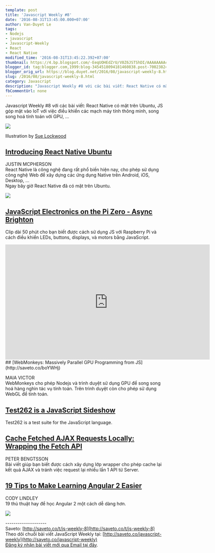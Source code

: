 ```yaml
---
template: post
title: 'Javascript Weekly #8'
date: '2016-08-31T13:45:00.000+07:00'
author: Van-Duyet Le
tags:
- Nodejs
- javascript
- Javascript-Weekly
- React
- React Native
modified_time: '2016-08-31T13:45:22.392+07:00'
thumbnail: https://4.bp.blogspot.com/-EeqUOHEdZrU/V8Z6JSTShDI/AAAAAAAAclM/4xB15KFwMzwpHjYJXww5sS7zO-yS7d06gCK4B/s1600/JSFor-Mike-700x382.jpg
blogger_id: tag:blogger.com,1999:blog-3454518094181460838.post-7002382433912697001
blogger_orig_url: https://blog.duyet.net/2016/08/javascript-weekly-8.html
slug: /2016/08/javascript-weekly-8.html
category: Javascript
description: "Javascript Weekly #8 với các bài viết: React Native có mặt trên Ubuntu, JS góp mặt vào IoT với việc điều khiển các mạch máy tính thông minh, song song hoá tính toán với GPU, ..."
fbCommentUrl: none
---
```


Javascript Weekly #8 với các bài viết: React Native có mặt trên Ubuntu, JS góp mặt vào IoT với việc điều khiển các mạch máy tính thông minh, song song hoá tính toán với GPU, ...

[![](https://4.bp.blogspot.com/-EeqUOHEdZrU/V8Z6JSTShDI/AAAAAAAAclM/4xB15KFwMzwpHjYJXww5sS7zO-yS7d06gCK4B/s1600/JSFor-Mike-700x382.jpg)](https://blog.duyet.net/2016/08/javascript-weekly-8.html)

  

Illustration by [Sue Lockwood](https://bocoup.com/about/bocouper/sue-lockwood)

## [Introducing React Native Ubuntu](http://saveto.co/gmb656)

JUSTIN MCPHERSON  
React Native là công nghệ đang rất phổ biến hiện nay, cho phép sử dụng công nghệ Web để xây dựng các ứng dụng Native trên Android, iOS, Desktop, ...  
Ngay bây giờ React Native đã có mặt trên Ubuntu.  
  

![](https://3.bp.blogspot.com/-pWpObGEhDZg/V8Z3wqqYzbI/AAAAAAAAck4/4Z4uVHBBiwIU34bUUUmyVUOOBCtKrSI8wCK4B/s1600/ZsSHWXP.png)


## [JavaScript Electronics on the Pi Zero - Async Brighton](http://saveto.co/4rwb53)

Clip dài 50 phút cho bạn biết được cách sử dụng JS với Raspberry Pi và cách điều khiển LEDs, buttons, displays, và motors bằng JavaScript.


<iframe width="640" height="360" src="https://www.youtube.com/embed/h_VYAjKDTJk" frameborder="0" allowfullscreen></iframe>
## [WebMonkeys: Massively Parallel GPU Programming from JS](http://saveto.co/boYWHj)

MAIA VICTOR  
WebMonkeys cho phép Nodejs và trình duyệt sử dụng GPU để song song hoá hàng nghìn tác vụ tính toán. Trên trình duyệt còn cho phép sử dụng WebGL để tính toán.  
  

## [Test262 is a JavaScript Sideshow](http://saveto.co/87kq4c)

Test262 is a test suite for the JavaScript language.  

  

## [Cache Fetched AJAX Requests Locally: Wrapping the Fetch API](http://saveto.co/2bLUGw)

PETER BENGTSSON  
Bài viết giúp bạn biết được cách xây dựng lớp wrapper cho phép cache lại kết quả AJAX và tránh việc request lại nhiều lần 1 API từ Server.  

## [19 Tips to Make Learning Angular 2 Easier](http://saveto.co/LZPbM6)

CODY LINDLEY  
19 thủ thuật hay để học Angular 2 một cách dễ dàng hơn.  
  

![](https://2.bp.blogspot.com/-YKmTSLI1SrU/V8Z8C6Ha4wI/AAAAAAAAclY/bi5GJEEHcP0DfUgj39YcUnFEY5ggoOY2ACK4B/s400/cross-platform-rendering-angular.jpg)

  
\--------------------  
Saveto: [http://saveto.co/t/js-weekly-8](http://saveto.co/t/js-weekly-8)  
Theo dõi chuỗi bài viết JavaScript Weekly tại: [http://saveto.co/javascript-weekly](http://saveto.co/javascript-weekly)  
[Đăng ký nhận bài viết mới qua Email tại đây](http://saveto.co/sfZ60w).